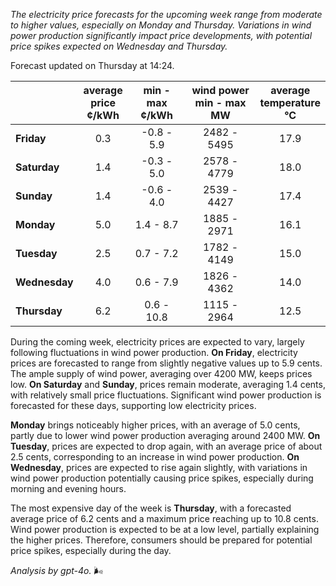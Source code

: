 *The electricity price forecasts for the upcoming week range from moderate to higher values, especially on Monday and Thursday. Variations in wind power production significantly impact price developments, with potential price spikes expected on Wednesday and Thursday.*

Forecast updated on Thursday at 14:24.

|              | average<br>price<br>¢/kWh | min - max<br>¢/kWh | wind power<br>min - max<br>MW | average<br>temperature<br>°C |
|:-------------|:----------------:|:----------------:|:-------------:|:-------------:|
| **Friday** | 0.3 | -0.8 - 5.9 | 2482 - 5495 | 17.9 |
| **Saturday** | 1.4 | -0.3 - 5.0 | 2578 - 4779 | 18.0 |
| **Sunday** | 1.4 | -0.6 - 4.0 | 2539 - 4427 | 17.4 |
| **Monday** | 5.0 | 1.4 - 8.7 | 1885 - 2971 | 16.1 |
| **Tuesday** | 2.5 | 0.7 - 7.2 | 1782 - 4149 | 15.0 |
| **Wednesday** | 4.0 | 0.6 - 7.9 | 1826 - 4362 | 14.0 |
| **Thursday** | 6.2 | 0.6 - 10.8 | 1115 - 2964 | 12.5 |

During the coming week, electricity prices are expected to vary, largely following fluctuations in wind power production. **On Friday**, electricity prices are forecasted to range from slightly negative values up to 5.9 cents. The ample supply of wind power, averaging over 4200 MW, keeps prices low. **On Saturday** and **Sunday**, prices remain moderate, averaging 1.4 cents, with relatively small price fluctuations. Significant wind power production is forecasted for these days, supporting low electricity prices.

**Monday** brings noticeably higher prices, with an average of 5.0 cents, partly due to lower wind power production averaging around 2400 MW. **On Tuesday**, prices are expected to drop again, with an average price of about 2.5 cents, corresponding to an increase in wind power production. **On Wednesday**, prices are expected to rise again slightly, with variations in wind power production potentially causing price spikes, especially during morning and evening hours.

The most expensive day of the week is **Thursday**, with a forecasted average price of 6.2 cents and a maximum price reaching up to 10.8 cents. Wind power production is expected to be at a low level, partially explaining the higher prices. Therefore, consumers should be prepared for potential price spikes, especially during the day.

*Analysis by gpt-4o.* 🌬️
